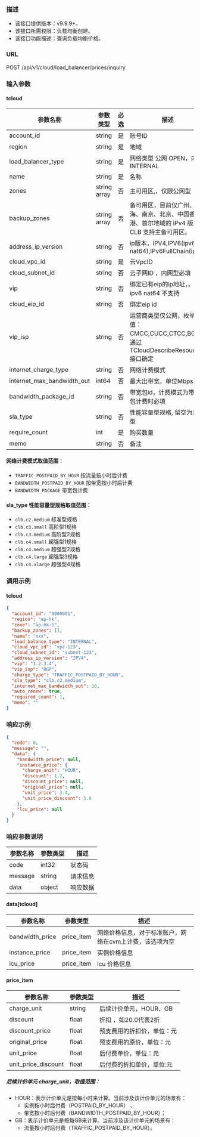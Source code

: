 ### 描述

- 该接口提供版本：v9.9.9+。
- 该接口所需权限：负载均衡创建。
- 该接口功能描述：查询负载均衡价格。

### URL

POST /api/v1/cloud/load_balancer/prices/inquiry

### 输入参数

#### tcloud

| 参数名称                       | 参数类型         | 必选 | 描述                                                            |
|----------------------------|--------------|----|---------------------------------------------------------------|
| account_id                 | string       | 是  | 账号ID                                                          |
| region                     | string       | 是  | 地域                                                            |
| load_balancer_type         | string       | 是  | 网络类型  公网 OPEN，内网 INTERNAL                                     |
| name                       | string       | 是  | 名称                                                            |
| zones                      | string array | 否  | 主可用区,，仅限公网型                                                   |
| backup_zones               | string array | 否  | 备可用区，目前仅广州、上海、南京、北京、中国香港、首尔地域的 IPv4 版本的 CLB 支持主备可用区。          |
| address_ip_version         | string       | 否  | ip版本，IPV4,IPV6(ipv6 nat64),IPv6FullChain(ipv6)                |
| cloud_vpc_id               | string       | 是  | 云VpcID                                                        |
| cloud_subnet_id            | string       | 否  | 云子网ID ，内网型必填                                                  |
| vip                        | string       | 否  | 绑定已有eip的ip地址，，ipv6 nat64 不支持                                  |
| cloud_eip_id               | string       | 否  | 绑定eip id                                                      |
| vip_isp                    | string       | 否  | 运营商类型仅公网，枚举值：CMCC,CUCC,CTCC,BGP。通过TCloudDescribeResource 接口确定 |
| internet_charge_type       | string       | 否  | 网络计费模式                                                        |
| internet_max_bandwidth_out | int64        | 否  | 最大出带宽，单位Mbps                                                  |
| bandwidth_package_id       | string       | 否  | 带宽包id，计费模式为带宽包计费时必填                                           |
| sla_type                   | string       | 否  | 性能容量型规格, 留空为共享型                                               |
| require_count              | int          | 是  | 购买数量                                                          |
| memo                       | string       | 否  | 备注                                                            |

#### 网络计费模式取值范围：

- `TRAFFIC_POSTPAID_BY_HOUR` 按流量按小时后计费
- `BANDWIDTH_POSTPAID_BY_HOUR` 按带宽按小时后计费
- `BANDWIDTH_PACKAGE` 带宽包计费

#### sla_type 性能容量型规格取值范围：

- `clb.c2.medium` 标准型规格
- `clb.c3.small` 高阶型1规格
- `clb.c3.medium` 高阶型2规格
- `clb.c4.small` 超强型1规格
- `clb.c4.medium` 超强型2规格
- `clb.c4.large` 超强型3规格
- `clb.c4.xlarge` 超强型4规格

### 调用示例

#### tcloud

```json
{
  "account_id": "0000001",
  "region": "ap-hk",
  "zone": "ap-hk-1",
  "backup_zones": [],
  "name": "xxx",
  "load_balance_type": "INTERNAL",
  "cloud_vpc_id": "vpc-123",
  "cloud_subnet_id": "subnet-123",
  "address_ip_version": "IPV4",
  "vip": "1.2.3.4",
  "vip_isp": "BGP",
  "charge_type": "TRAFFIC_POSTPAID_BY_HOUR",
  "sla_type": "clb.c2.medium",
  "internet_max_bandwidth_out": 10,
  "auto_renew": true,
  "required_count": 1,
  "memo": ""
}
```

### 响应示例

```json
{
  "code": 0,
  "message": "",
  "data": {
    "bandwidth_price": null,
    "instance_price": {
      "charge_unit": "HOUR",
      "discount": 1.2,
      "discount_price": null,
      "original_price": null,
      "unit_price": 3.4,
      "unit_price_discount": 5.6
    },
    "lcu_price": null
  }
}
```

### 响应参数说明

| 参数名称    | 参数类型   | 描述   |
|---------|--------|------|
| code    | int32  | 状态码  |
| message | string | 请求信息 |
| data    | object | 响应数据 |

#### data[tcloud]

| 参数名称            | 参数类型       | 描述                            |
|-----------------|------------|-------------------------------|
| bandwidth_price | price_item | 网络价格信息，对于标准账户，网络在cvm上计费，该选项为空 |
| instance_price  | price_item | 实例价格信息                        |
| lcu_price       | price_item | lcu 价格信息                      |

#### price_item

| 参数名称                | 参数类型   | 描述             |
|---------------------|--------|----------------|
| charge_unit         | string | 后续计价单元，HOUR、GB |
| discount            | float  | 折扣 ，如20.0代表2折  |
| discount_price      | float  | 预支费用的折扣价，单位：元  |
| original_price      | float  | 预支费用的原价，单位：元   |
| unit_price          | float  | 后付费单价，单位：元     |
| unit_price_discount | float  | 后付费的折扣单价，单位:元  |

##### 后续计价单元 charge_unit，取值范围：
- HOUR：表示计价单元是按每小时来计算。当前涉及该计价单元的场景有：
  - 实例按小时后付费（POSTPAID_BY_HOUR） 、
  - 带宽按小时后付费（BANDWIDTH_POSTPAID_BY_HOUR）；
- GB：表示计价单元是按每GB来计算。当前涉及该计价单元的场景有：
  - 流量按小时后付费（TRAFFIC_POSTPAID_BY_HOUR）。
